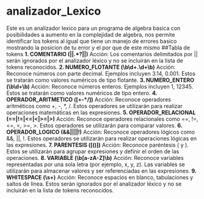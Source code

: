# analizador_Lexico
Este es un analizador lexico para un programa de algebra basica con posibilidades a aumento en la complejidad de algebra, nos permite identificar los tokens al igual que tiene un manejo de errores basico mostrando
la posicion de tu error y el por que de este mismo
##Tabla de tokens
**1. COMENTARIO (\|\|.*?\|\|)**
Acción: Los comentarios delimitados por || serán ignorados por el analizador léxico y no se incluirán en la lista de tokens reconocidos.
**2. NUMERO_FLOTANTE (\b\d+\.\d+\b)**
Acción: Reconoce números con parte decimal. Ejemplos incluyen 3.14, 0.001. Estos se tratarán como valores numéricos de tipo flotante.
**3. NUMERO_ENTERO (\b\d+\b)**
Acción: Reconoce números enteros. Ejemplos incluyen 1, 12345. Estos se tratarán como valores numéricos de tipo entero.
**4. OPERADOR_ARITMETICO ([+\-*/])**
Acción: Reconoce operadores aritméticos como +, -, *, /. Estos operadores se utilizarán para realizar operaciones matemáticas en las expresiones.
**5. OPERADOR_RELACIONAL (==|!=|<=|<|>=|>)**
Acción: Reconoce operadores relacionales como ==, !=, <=, <, >=, >. Estos operadores se utilizarán para comparar valores.
**6. OPERADOR_LOGICO (&&|\|\||!)**
Acción: Reconoce operadores lógicos como &&, ||, !. Estos operadores se utilizarán para realizar operaciones lógicas en las expresiones.
**7. PARENTESIS ([()])**
Acción: Reconoce paréntesis ( y ). Estos se utilizarán para agrupar expresiones y definir el orden de las operaciones.
**8. VARIABLE (\b[a-zA-Z]\b)**
Acción: Reconoce variables representadas por una sola letra (por ejemplo, x, y, z). Las variables se utilizarán para almacenar valores y ser referenciadas en las expresiones.
**9. WHITESPACE (\s+)**
Acción: Reconoce espacios en blanco, tabulaciones y saltos de línea. Estos serán ignorados por el analizador léxico y no se incluirán en la lista de tokens reconocidos.
